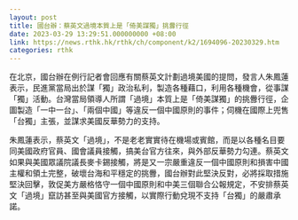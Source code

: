 ```yaml
---
layout: post
title: 國台辦：蔡英文過境本質上是「倚美謀獨」挑釁行徑
date: 2023-03-29 13:29:51.000000000 +08:00
link: https://news.rthk.hk/rthk/ch/component/k2/1694096-20230329.htm
categories: rthk
---
```


在北京，國台辦在例行記者會回應有關蔡英文計劃過境美國的提問，發言人朱鳳蓮表示，民進黨當局出於謀「獨」政治私利，製造各種藉口，利用各種機會，從事謀「獨」活動。台灣當局領導人所謂「過境」本質上是「倚美謀獨」的挑釁行徑，企圖製造「一中一台」、「兩個中國」等違反一個中國原則的事件；伺機在國際上兜售「台獨」主張，並謀求美國反華勢力的支持。

朱鳳蓮表示，蔡英文「過境」，不是老老實實待在機場或賓館，而是以各種名目要同美國政府官員、國會議員接觸，搞美台官方往來，與外部反華勢力勾連。蔡英文如果與美國眾議院議長麥卡錫接觸，將是又一宗嚴重違反一個中國原則和損害中國主權和領土完整，破壞台海和平穩定的挑釁，國台辦對此堅決反對，必將採取措施堅決回擊，敦促美方嚴格恪守一個中國原則和中美三個聯合公報規定，不安排蔡英文「過境」竄訪甚至與美國官方接觸，以實際行動兌現不支持「台獨」的嚴肅承諾。
